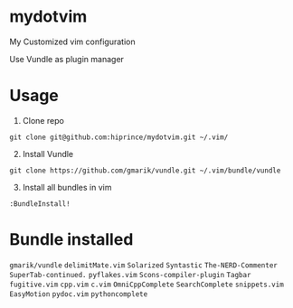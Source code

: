 mydotvim
========

My Customized vim configuration

Use Vundle as plugin manager

Usage
============================
1. Clone repo

```
git clone git@github.com:hiprince/mydotvim.git ~/.vim/
```
2. Install Vundle

```
git clone https://github.com/gmarik/vundle.git ~/.vim/bundle/vundle
```

3. Install all bundles in vim
```
:BundleInstall!
```

Bundle installed
============================
`gmarik/vundle`
`delimitMate.vim`
`Solarized`
`Syntastic`
`The-NERD-Commenter`
`SuperTab-continued.`
`pyflakes.vim`
`Scons-compiler-plugin`
`Tagbar`
`fugitive.vim`
`cpp.vim`
`c.vim`
`OmniCppComplete`
`SearchComplete`
`snippets.vim`
`EasyMotion`
`pydoc.vim`
`pythoncomplete`
